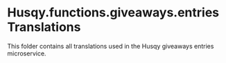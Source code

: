 # Husqy.functions.giveaways.entries Translations

This folder contains all translations used in the Husqy giveaways entries microservice.
